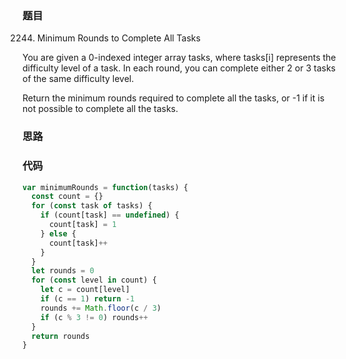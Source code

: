 ### 题目
2244. Minimum Rounds to Complete All Tasks

You are given a 0-indexed integer array tasks, where tasks[i] represents the difficulty level of a task. In each round, you can complete either 2 or 3 tasks of the same difficulty level.

Return the minimum rounds required to complete all the tasks, or -1 if it is not possible to complete all the tasks.

### 思路

### 代码
```javascript
var minimumRounds = function(tasks) {
  const count = {}
  for (const task of tasks) {
    if (count[task] == undefined) {
      count[task] = 1
    } else {
      count[task]++
    }
  }
  let rounds = 0
  for (const level in count) {
    let c = count[level]
    if (c == 1) return -1
    rounds += Math.floor(c / 3)
    if (c % 3 != 0) rounds++
  }
  return rounds
}
```
